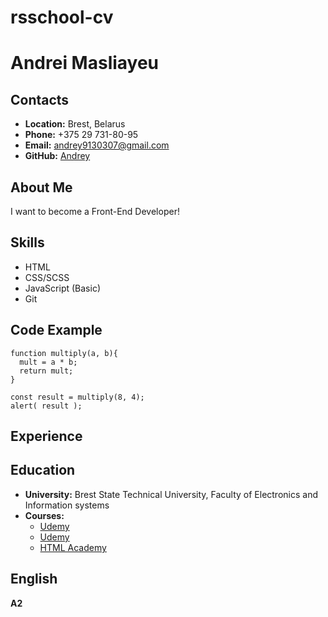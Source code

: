 # rsschool-cv

# __Andrei Masliayeu__

## __Contacts__
- __Location:__ Brest, Belarus
- __Phone:__ +375 29 731-80-95
- __Email:__ andrey9130307@gmail.com
- __GitHub:__ [Andrey](https://github.com/Andrey731)

## __About Me__
I want to become a Front-End Developer!

## __Skills__
- HTML
- CSS/SCSS
- JavaScript (Basic)
- Git

## __Code Example__
```
function multiply(a, b){
  mult = a * b;
  return mult;
}

const result = multiply(8, 4);
alert( result );
```

## __Experience__

## __Education__ 
- __University:__ Brest State Technical University, Faculty of Electronics and Information systems
- __Courses:__
  - [Udemy](https://www.udemy.com/course/webdeveloper/)
  - [Udemy](https://www.udemy.com/course/javascript_full/)
  - [HTML Academy](https://www.htmlacademy.ru)

## __English__
__A2__
